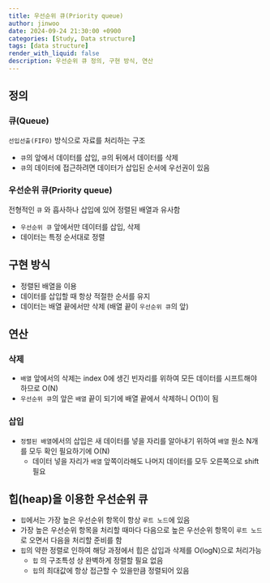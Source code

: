 ```yaml
---
title: 우선순위 큐(Priority queue)
author: jinwoo
date: 2024-09-24 21:30:00 +0900
categories: [Study, Data structure]
tags: [data structure]
render_with_liquid: false
description: 우선순위 큐 정의, 구현 방식, 연산
---
```


## 정의

### 큐(Queue)

`선입선출(FIFO)` 방식으로 자료를 처리하는 구조

- `큐`의 앞에서 데이터를 삽입, `큐`의 뒤에서 데이터를 삭제
- `큐`의 데이터에 접근하려면 데이터가 삽입된 순서에 우선권이 있음

### 우선순위 큐(Priority queue)

전형적인 `큐` 와 흡사하나 삽입에 있어 정렬된 배열과 유사함

- `우선순위 큐` 앞에서만 데이터를 삽입, 삭제
- 데이터는 특정 순서대로 정렬

## 구현 방식

- 정렬된 배열을 이용
- 데이터를 삽입할 때 항상 적절한 순서를 유지
- 데이터는 배열 끝에서만 삭제 (배열 끝이 `우선순위 큐`의 앞)

## 연산

### 삭제

- `배열` 앞에서의 삭제는 index 0에 생긴 빈자리를 위하여 모든 데이터를 시프트해야 하므로 O(N)
- `우선순위 큐`의 앞은 `배열` 끝이 되기에 배열 끝에서 삭제하니 O(1)이 됨
 
### 삽입

- `정렬된 배열`에서의 삽입은 새 데이터를 넣을 자리를 알아내기 위하여 `배열` 원소 N개를 모두 확인 필요하기에 O(N)
  - 데이터 넣을 자리가 `배열` 앞쪽이라해도 나머지 데이터를 모두 오른쪽으로 shift 필요

## 힙(heap)을 이용한 우선순위 큐

- `힙`에서는 가장 높은 우선순위 항목이 항상 `루트 노드`에 있음
- 가장 높은 우선순위 항목을 처리할 때마다 다음으로 높은 우선순위 항목이 `루트 노드`로 오면서 다음을 처리할 준비를 함
- `힙`의 약한 정렬로 인하여 해당 과정에서 힙은 삽입과 삭제를 O(logN)으로 처리가능
  - `힙` 의 구조특성 상 완벽하게 정렬할 필요 없음
  - `힙`의 최대값에 항상 접근할 수 있을만큼 정렬되어 있음
